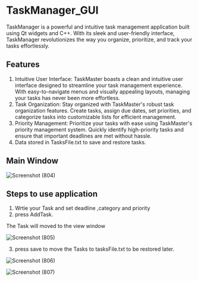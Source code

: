 # TaskManager_GUI
TaskManager is a powerful and intuitive task management application built using Qt widgets and C++. With its sleek and user-friendly interface, TaskManager revolutionizes the way you organize, prioritize, and track your tasks effortlessly.

## Features

1. Intuitive User Interface: TaskMaster boasts a clean and intuitive user interface designed to streamline your task management experience. With easy-to-navigate menus and visually appealing layouts, managing your tasks has never been more effortless.
2. Task Organization: Stay organized with TaskMaster's robust task organization features. Create tasks, assign due dates, set priorities, and categorize tasks into customizable lists for efficient management.
3. Priority Management: Prioritize your tasks with ease using TaskMaster's priority management system. Quickly identify high-priority tasks and ensure that important deadlines are met without hassle.
4. Data stored in TasksFile.txt to save and restore tasks.


## Main Window

![Screenshot (804)](https://github.com/ahmed2-salah/TaskManager_GUI/assets/90197922/d33f1e07-5c4c-41c7-821f-8e105ad706fb)

## Steps to use application
1. Wrtie your Task and set deadline ,category and priority
2. press AddTask.


The Task will moved to the view window

   
![Screenshot (805)](https://github.com/ahmed2-salah/TaskManager_GUI/assets/90197922/c87abdeb-324a-40da-9ecc-67a07fd36f37)


3. press save to move the Tasks to tasksFile.txt to be restored later.

![Screenshot (806)](https://github.com/ahmed2-salah/TaskManager_GUI/assets/90197922/651d74d8-d4e2-4d60-9645-ed04585aff94)

   
![Screenshot (807)](https://github.com/ahmed2-salah/TaskManager_GUI/assets/90197922/665ae783-1775-4c35-b3c8-e1fdbc28ad61)

   
   




